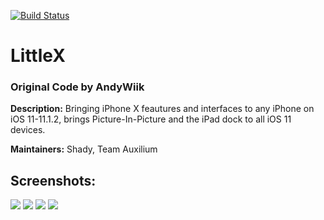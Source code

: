 [![Build Status](https://travis-ci.org/ioscreatix/LittleX.svg?branch=master)](https://travis-ci.org/ioscreatix/LittleX)
# LittleX
### Original Code by AndyWiik
**Description:** Bringing iPhone X feautures and interfaces to any iPhone on iOS 11-11.1.2, brings Picture-In-Picture and the iPad dock to all iOS 11 devices.


**Maintainers:** Shady, Team Auxilium
## Screenshots:
![](https://github.com/Auxilium-Development/LittleX/blob/master/screenshots/image.png?raw=true)
![](https://github.com/Auxilium-Development/LittleX/blob/master/screenshots/image-2.png?raw=true)
![](https://github.com/Auxilium-Development/LittleX/blob/master/screenshots/image-3.png?raw=true)
![](https://github.com/Auxilium-Development/LittleX/blob/master/screenshots/image-4.png?raw=true)
